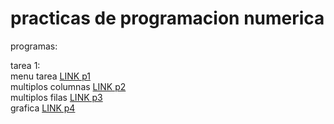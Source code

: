 # practicas de programacion numerica

programas:

tarea 1:   
menu tarea [LINK p1](https://github.com/yaelNanco/practicas-de-numerica/blob/main/iniciotarea1.m)  
multiplos columnas [LINK p2](https://github.com/yaelNanco/practicas-de-numerica/blob/main/multiplos_columna.m)  
multiplos filas [LINK p3](https://github.com/yaelNanco/practicas-de-numerica/blob/main/multiplos_fila.m)   
grafica [LINK p4](https://github.com/yaelNanco/practicas-de-numerica/blob/main/lagraficacion.m)  




